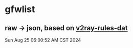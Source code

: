 # gfwlist
## raw -> json, based on [v2ray-rules-dat](https://github.com/Loyalsoldier/v2ray-rules-dat)
Sun Aug 25 06:00:52 AM CST 2024

